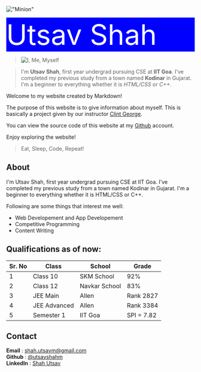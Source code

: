 !["Minion"](https://media2.giphy.com/media/dDFPsSRtmyW0SYQSGS/giphy.gif)
<div style="background-color:blue; color:white; font-size:75px"> Utsav Shah </div>

> ![I, Me, Myself](https://github.com/utsavshahm/utsavshahm.github.io/raw/main/myself1.jpg)

>
> I'm **Utsav Shah**, first year undergrad pursuing CSE at **IIT Goa**. I've completed my previous study from a town named **Kodinar** in Gujarat.
> I'm a beginner to everything whether it is *HTML/CSS* or *C++*.


Welcome to my website created by Markdown! 

The purpose of this website is to give information about myself. This is basically a project given by our instructor [Clint George](https://clintpgeorge.github.io/ "Clint P George"). 

You can view the source code of this website at my [Github](https://utsavshahm.github.io/ "Shah Utsav") account.

Enjoy exploring the website!

> Eat, Sleep, Code, Repeat!

## About

I'm Utsav Shah, first year undergrad pursuing CSE at IIT Goa. I've completed my previous study from a town named Kodinar in Gujarat. I'm a beginner to everything whether it is HTML/CSS or C++.

Following are some things that interest me well:

- Web Developement and App Developement
- Competitive Programming
- Content Writing

## Qualifications as of now: 

| Sr. No | Class | School | Grade |
| ------ | ----- | ------ | ----- |
| 1      | Class 10 | SKM School | 92% |
| 2      | Class 12 | Navkar School | 83% |
| 3       | JEE Main | Allen | Rank 2827 |
| 4       | JEE Advanced | Allen | Rank 3384 |
| 5      | Semester 1 | IIT Goa | SPI = 7.82 |

## Contact

**Email** : <shah.utsavm@gmail.com> <br>
**Github** : [@utsavshahm](https://utsavshahm.github.io/ "Shah Utsav")<br>
**LinkedIn** : [Shah Utsav](https://www.linkedin.com/in/shahutsavm/ "Shah Utsav")












